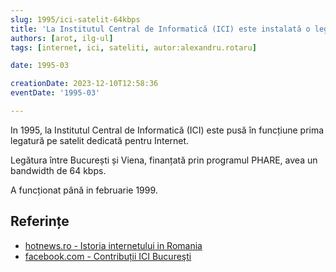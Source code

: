 ```yaml
---
slug: 1995/ici-satelit-64kbps
title: 'La Institutul Central de Informatică (ICI) este instalată o legătura prin satelit de 64 kbps'
authors: [arot, ilg-ul]
tags: [internet, ici, sateliti, autor:alexandru.rotaru]

date: 1995-03

creationDate: 2023-12-10T12:58:36
eventDate: '1995-03'

---
```


In 1995, la Institutul Central de Informatică (ICI) este pusă în funcțiune prima legatură pe satelit
dedicată pentru Internet.

<!-- truncate -->

Legătura între București și Viena, finanțată prin programul PHARE,
avea un bandwidth de 64 kbps.

A funcționat până in februarie 1999.

## Referințe

- [hotnews.ro - Istoria internetului in Romania](https://economie.hotnews.ro/stiri-20_ani_internet-15969144-istoria-internetului-romania-alexandru-rotaru-nu-pot-spun-inventat-noi-ceva-plus-aici-romania-doar-majoritatea-noutatilor-adoptat-printre-primii.htm)
- [facebook.com - Contribuții ICI Bucureşti](https://www.facebook.com/ICIBucuresti/posts/3488728511216217/)
